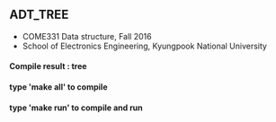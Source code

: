
 ## ADT_TREE
 * COME331 Data structure, Fall 2016
 * School of Electronics Engineering, Kyungpook National University

 
 #### Compile result : tree
 #### type 'make all' to compile
 #### type 'make run' to compile and run

